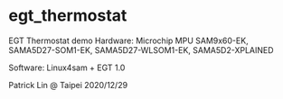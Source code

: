 # egt_thermostat

EGT Thermostat demo
Hardware:
Microchip MPU
SAM9x60-EK, SAMA5D27-SOM1-EK, SAMA5D27-WLSOM1-EK, SAMA5D2-XPLAINED

Software:
Linux4sam + EGT 1.0

Patrick Lin @ Taipei
2020/12/29
